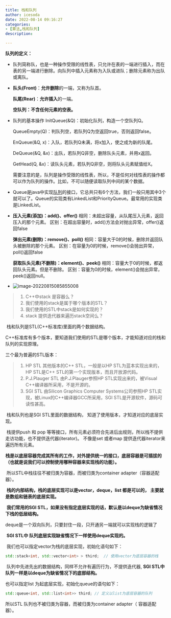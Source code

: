 ```yaml
---
title: 栈和队列
author: icesoda
date: 2022-08-14 09:16:27
categories:
- [算法,栈和队列]
description:

---
```


**队列的定义：**

- 队列简称队，也是一种操作受限的线性表，只允许在表的一端进行插入，而在表的另一端进行删除。向队列中插入元素称为入队或进队；删除元素称为出队或离队。

- **队头(Front)**：**允许删除**的一端，又称为队首。

  **队尾(Rear)**：**允许插入**的一端。

  **空队列：不含任何元素的空表。**

- 队列的基本操作
  InitQueue(&Q)：初始化队列，构造一个空队列Q。

  QueueEmpty(Q)：判队列空，若队列Q为空返回true，否则返回false。

  EnQueue(&Q, x)：入队，若队列Q未满，将x加入，使之成为新的队尾。

  DeQueue(&Q, &x)：出队，若队列Q非空，删除队头元素，并用x返回。

  GetHead(Q, &x)：读队头元素，若队列Q非空，则将队头元素赋值给X。

  需要注意的是，队列是操作受限的线性表，所以，不是任何对线性表的操作都可以作为队列的操作。比如，不可以随便读取队列中间的某个数据。

- Queue是java中实现[队列](https://so.csdn.net/so/search?q=队列&spm=1001.2101.3001.7020)的接口，它总共只有6个方法，我们一般只用其中3个就可以了。Queue的实现类有LinkedList和PriorityQueue。最常用的实现类是LinkedList。

- **压入元素(添加)：add()、offer()**
相同：未超出容量，从队尾压入元素，返回压入的那个元素。
  区别：在超出容量时，add()方法会对抛出异常，offer()返回false

  **弹出元素(删除)：remove()、poll()**
相同：容量大于0的时候，删除并返回队头被删除的那个元素。
  区别：在容量为0的时候，remove()会抛出异常，poll()返回false

  **获取队头元素(不删除)：element()、peek()**
  相同：容量大于0的时候，都返回队头元素。但是不删除。
  区别：容量为0的时候，element()会抛出异常，peek()返回null。
  
- ![image-20220815085855008](https://cdn.jsdelivr.net/gh/icesoda105/PicgoWorkspace/img/image-20220815085855008.png)

  

 

  

  

  

  

  

  

> 1. C++中stack 是容器么？
> 2. 我们使用的stack是属于哪个版本的STL？
> 3. 我们使用的STL中stack是如何实现的？
> 4. stack 提供迭代器来遍历stack空间么？

​		栈和队列是STL(C++标准库)里面的两个数据结构。

​		C++标准库有多个版本，要知道我们使用的STL是哪个版本，才能知道对应的栈和队列的实现原理。

三个最为普遍的STL版本：

> 1. HP STL 其他版本的C++ STL，一般是以HP STL为蓝本实现出来的，HP STL是C++ STL的第一个实现版本，而且开放源代码。
> 2. P.J.Plauger STL 由P.J.Plauger参照HP STL实现出来的，被Visual C++编译器所采用，不是开源的。
> 3. SGI STL 由Silicon Graphics Computer Systems公司参照HP STL实现，被Linux的C++编译器GCC所采用，SGI STL是开源软件，源码可读性甚高。

​		栈和队列也是SGI STL里面的数据结构， 知道了使用版本，才知道对应的底层实现。

​		栈提供push 和 pop 等等接口，所有元素必须符合先进后出规则，所以栈不提供走访功能，也不提供迭代器(iterator)。 不像是set 或者map 提供迭代器iterator来遍历所有元素。

​		**栈是以底层容器完成其所有的工作，对外提供统一的接口，底层容器是可插拔的（也就是说我们可以控制使用哪种容器来实现栈的功能）。**

​		所以STL中栈往往不被归类为容器，而被归类为container adapter（容器适配器）。

​		**栈的内部结构，栈的底层实现可以是vector，deque，list 都是可以的， 主要就是数组和链表的底层实现。**

​		**我们常用的SGI STL，如果没有指定底层实现的话，默认是以deque为缺省情况下栈的低层结构。**

​		deque是一个双向队列，只要封住一段，只开通另一端就可以实现栈的逻辑了

​		**SGI STL中 队列底层实现缺省情况下一样使用deque实现的。**

​		我们也可以指定vector为栈的底层实现，初始化语句如下：

```cpp
std::stack<int, std::vector<int> > third;  // 使用vector为底层容器的栈
```



​		队列中先进先出的数据结构，同样不允许有遍历行为，不提供迭代器, **SGI STL中队列一样是以deque为缺省情况下的底部结构。**

也可以指定list 为起底层实现，初始化queue的语句如下：

```cpp
std::queue<int, std::list<int>> third; // 定义以list为底层容器的队列
```

所以STL 队列也不被归类为容器，而被归类为container adapter（ 容器适配器）。